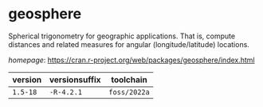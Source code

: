 # geosphere

Spherical trigonometry for geographic applications.  That is, compute distances and related measures for angular (longitude/latitude) locations.

*homepage*: <https://cran.r-project.org/web/packages/geosphere/index.html>

version | versionsuffix | toolchain
--------|---------------|----------
``1.5-18`` | ``-R-4.2.1`` | ``foss/2022a``
